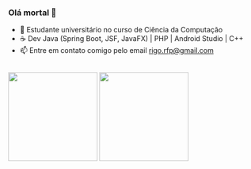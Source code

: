 ### Olá mortal 👋

- 🔭 Estudante universitário no curso de Ciência da Computação
- ☕ Dev Java (Spring Boot, JSF, JavaFX) | PHP | Android Studio | C++
- 📫 Entre em contato comigo pelo email rigo.rfp@gmail.com
##

<div>
  <img height="180em" src="https://github-readme-stats.vercel.app/api?username=Rigobertto&show_icons=true&theme=tokyonight" />
   <img height="180em" src="https://github-readme-stats.vercel.app/api/top-langs/?username=Rigobertto&layout=compact&theme=tokyonight" />
</div>
